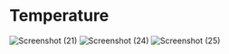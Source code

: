 # Temperature


![Screenshot (21)](https://github.com/kajal1707/Temperature/assets/97467080/d8b47ec3-47a6-4b11-a1f8-491b5699f296)
![Screenshot (24)](https://github.com/kajal1707/Temperature/assets/97467080/7ad4db65-7cd3-4969-a5e5-865dfb42a602)
![Screenshot (25)](https://github.com/kajal1707/Temperature/assets/97467080/1bbfabaa-3b4d-4c43-ac5a-0c5771be2622)
